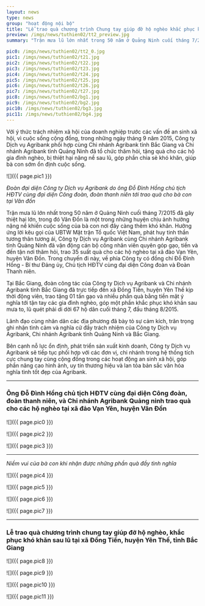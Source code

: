 ```yaml
---
layout: news
type: news
group: "hoạt động nội bộ"
title: "Lễ trao quà chương trình Chung tay giúp đỡ hộ nghèo khắc phục khó khăn sau lũ tại Vân Đồn"
preview: /imgs/news/tuthien02/tt2_preview.jpg
summary: "Trận mưa lũ lớn nhất trong 50 năm ở Quảng Ninh cuối tháng 7/2015 đã gây thiệt hại lớn, trong đó Vân Đồn là một trong những huyện chịu ảnh hưởng nặng nề khiến cuộc sống của bà con nơi đây càng thêm khó khăn. Hưởng ứng lời kêu gọi của UBTW Mặt trận Tổ quốc Việt Nam, phát huy tinh thần tương thân tương ái, Công ty Dịch vụ Agribank cùng Chi nhánh Agribank tỉnh Quảng Ninh đã vận động cán bộ công nhân viên quyên góp gạo, tiền và đến tận nơi thăm hỏi, trao 35 suất quà cho các hộ nghèo tại xã đảo Vạn Yên, huyện Vân Đồn. Trong chuyến đi này, về phía Công ty có đồng chí Đỗ Đình Hồng - Bí thư Đảng ủy, Chủ tịch HĐTV cùng đại diện Công đoàn và Đoàn Thanh niên."

pic0: /imgs/news/tuthien02/tt2_0.jpg
pic1: /imgs/news/tuthien02/t21.jpg
pic2: /imgs/news/tuthien02/t22.jpg
pic3: /imgs/news/tuthien02/t23.jpg
pic4: /imgs/news/tuthien02/t24.jpg
pic5: /imgs/news/tuthien02/t25.jpg
pic6: /imgs/news/tuthien02/t26.jpg
pic7: /imgs/news/tuthien02/t27.jpg
pic8: /imgs/news/tuthien02/bg1.jpg
pic9: /imgs/news/tuthien02/bg2.jpg
pic10: /imgs/news/tuthien02/bg3.jpg
pic11: /imgs/news/tuthien02/bg4.jpg
---
```


Với ý thức trách nhiệm xã hội của doanh nghiệp trước các vấn đề an sinh xã hội, vì cuộc sống cộng đồng, trong những ngày tháng 9 năm 2015, Công ty Dịch vụ Agribank phối hợp cùng Chi nhánh Agribank tỉnh Bắc Giang và Chi nhánh Agribank tỉnh Quảng Ninh đã tổ chức thăm hỏi, tặng quà cho các hộ gia đình nghèo, bị thiệt hại nặng nề sau lũ, góp phần chia sẻ khó khăn, giúp bà con sớm ổn định cuộc sống.

![]({{ page.pic1 }})

*Đoàn đại diện Công ty Dịch vụ Agribank do ông Đỗ Đình Hồng chủ tịch HĐTV cùng đại diện Công đoàn, đoàn thanh niên tới trao quà cho bà con tại Vân đồn*

Trận mưa lũ lớn nhất trong 50 năm ở Quảng Ninh cuối tháng 7/2015 đã gây thiệt hại lớn, trong đó Vân Đồn là một trong những huyện chịu ảnh hưởng nặng nề khiến cuộc sống của bà con nơi đây càng thêm khó khăn. Hưởng ứng lời kêu gọi của UBTW Mặt trận Tổ quốc Việt Nam, phát huy tinh thần tương thân tương ái, Công ty Dịch vụ Agribank cùng Chi nhánh Agribank tỉnh Quảng Ninh đã vận động cán bộ công nhân viên quyên góp gạo, tiền và đến tận nơi thăm hỏi, trao 35 suất quà cho các hộ nghèo tại xã đảo Vạn Yên, huyện Vân Đồn. Trong chuyến đi này, về phía Công ty có đồng chí Đỗ Đình Hồng - Bí thư Đảng ủy, Chủ tịch HĐTV cùng đại diện Công đoàn và Đoàn Thanh niên.

Tại Bắc Giang, đoàn công tác của Công ty Dịch vụ Agribank và Chi nhánh Agribank tỉnh Bắc Giang đã trực tiếp đến xã Đồng Tiến, huyện Yên Thế kịp thời động viên, trao tặng 01 tấn gạo và nhiều phần quà bằng tiền mặt ý nghĩa tới tận tay các gia đình nghèo, góp một phần khắc phục khó khăn sau mưa to, lũ quét phải di dời 67 hộ dân cuối tháng 7, đầu tháng 8/2015.

Lãnh đạo cùng nhân dân các địa phương đã bày tỏ sự cảm kích, trân trọng ghi nhận tình cảm và nghĩa cử đầy trách nhiệm của Công ty Dịch vụ Agribank, Chi nhánh Agribank tỉnh Quảng Ninh và Bắc Giang. 

Bên cạnh nỗ lực ổn định, phát triển sản xuất kinh doanh, Công ty Dịch vụ Agribank sẽ tiếp tục phối hợp với các đơn vị, chi nhánh trong hệ thống tích cực chung tay cùng cộng đồng trong các hoạt động an sinh xã hội, góp phần nâng cao hình ảnh, uy tín thương hiệu và lan tỏa bản sắc văn hóa nghĩa tình tốt đẹp của Agribank.

<hr>

### Ông Đỗ Đình Hồng chủ tịch HĐTV cùng đại diện Công đoàn, đoàn thanh niên, và Chi nhánh Agribank Quảng ninh trao quà cho các hộ nghèo tại xã đảo Vạn Yên, huyện Vân Đồn

![]({{ page.pic0 }})

![]({{ page.pic2 }})

![]({{ page.pic3 }})

<hr>

*Niềm vui của bà con khi nhận được những phần quà đầy tình nghĩa*

![]({{ page.pic4 }})

![]({{ page.pic5 }})

![]({{ page.pic6 }})

![]({{ page.pic7 }})

<hr>

### Lễ trao quà chương trình chung tay giúp đỡ hộ nghèo, khắc phục khó khăn sau lũ tại xã Đồng Tiến, huyện Yên Thế, tỉnh Bắc Giang

![]({{ page.pic8 }})

![]({{ page.pic9 }})

![]({{ page.pic10 }})

![]({{ page.pic11 }})